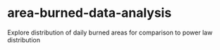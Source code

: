 # area-burned-data-analysis
Explore distribution of daily burned areas for comparison to power law distribution
